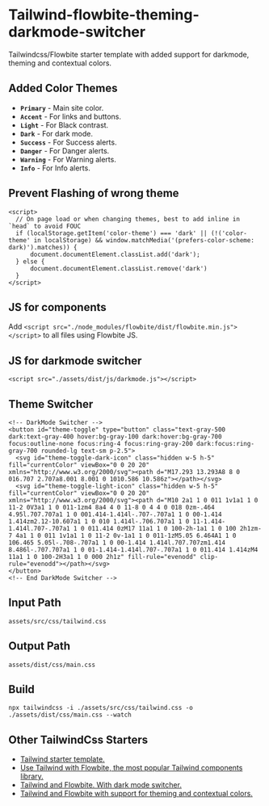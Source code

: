 # Tailwind-flowbite-theming-darkmode-switcher
Tailwindcss/Flowbite starter template with added support for darkmode, theming and contextual colors.
## Added Color Themes
- **`Primary`** - Main site color.
- **`Accent`** - For links and buttons.
- **`Light`** - For Black contrast.
- **`Dark`** - For dark mode.
- **`Success`** - For Success alerts.
- **`Danger`** - For Danger alerts.
- **`Warning`** - For Warning alerts.
- **`Info`** - For Info alerts.
## Prevent Flashing of wrong theme
```
<script>
  // On page load or when changing themes, best to add inline in `head` to avoid FOUC
  if (localStorage.getItem('color-theme') === 'dark' || (!('color-theme' in localStorage) && window.matchMedia('(prefers-color-scheme: dark)').matches)) {
      document.documentElement.classList.add('dark');
  } else {
      document.documentElement.classList.remove('dark')
  }
</script>
```
## JS for components
Add `<script src="./node_modules/flowbite/dist/flowbite.min.js"></script>` to all files using Flowbite JS.
## JS for darkmode switcher
`<script src="./assets/dist/js/darkmode.js"></script>`
## Theme Switcher
```
<!-- DarkMode Switcher -->
<button id="theme-toggle" type="button" class="text-gray-500 dark:text-gray-400 hover:bg-gray-100 dark:hover:bg-gray-700 focus:outline-none focus:ring-4 focus:ring-gray-200 dark:focus:ring-gray-700 rounded-lg text-sm p-2.5">
  <svg id="theme-toggle-dark-icon" class="hidden w-5 h-5" fill="currentColor" viewBox="0 0 20 20" xmlns="http://www.w3.org/2000/svg"><path d="M17.293 13.293A8 8 0 016.707 2.707a8.001 8.001 0 1010.586 10.586z"></path></svg>
  <svg id="theme-toggle-light-icon" class="hidden w-5 h-5" fill="currentColor" viewBox="0 0 20 20" xmlns="http://www.w3.org/2000/svg"><path d="M10 2a1 1 0 011 1v1a1 1 0 11-2 0V3a1 1 0 011-1zm4 8a4 4 0 11-8 0 4 4 0 018 0zm-.464 4.95l.707.707a1 1 0 001.414-1.414l-.707-.707a1 1 0 00-1.414 1.414zm2.12-10.607a1 1 0 010 1.414l-.706.707a1 1 0 11-1.414-1.414l.707-.707a1 1 0 011.414 0zM17 11a1 1 0 100-2h-1a1 1 0 100 2h1zm-7 4a1 1 0 011 1v1a1 1 0 11-2 0v-1a1 1 0 011-1zM5.05 6.464A1 1 0 106.465 5.05l-.708-.707a1 1 0 00-1.414 1.414l.707.707zm1.414 8.486l-.707.707a1 1 0 01-1.414-1.414l.707-.707a1 1 0 011.414 1.414zM4 11a1 1 0 100-2H3a1 1 0 000 2h1z" fill-rule="evenodd" clip-rule="evenodd"></path></svg>
</button>
<!-- End DarkMode Switcher -->
```
## Input Path
`assets/src/css/tailwind.css`
## Output Path
`assets/dist/css/main.css`
## Build
`npx tailwindcss -i ./assets/src/css/tailwind.css -o ./assets/dist/css/main.css --watch`
## Other TailwindCss Starters
- [Tailwind starter template.](https://github.com/foostacking/tailwind-starter)
- [Use Tailwind with Flowbite, the most popular Tailwind components library.](https://github.com/foostacking/flowbite-starter)
- [Tailwind and Flowbite. With dark mode switcher.](https://github.com/foostacking/tailwind-flowbite-darkmode-switcher)
- [Tailwind and Flowbite with support for theming and contextual colors.](https://github.com/foostacking/tailwind-flowbite-theming)
